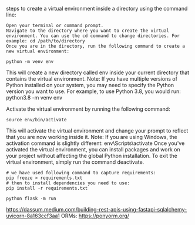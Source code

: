 steps to create a virtual environment inside a directory using the command line:

    Open your terminal or command prompt.
    Navigate to the directory where you want to create the virtual environment. You can use the cd command to change directories. For example: cd /path/to/directory
    Once you are in the directory, run the following command to create a new virtual environment:

`python -m venv env`

This will create a new directory called env inside your current directory that contains the virtual environment.
Note: If you have multiple versions of Python installed on your system, you may need to specify the Python version you want to use. For example, to use Python 3.8, you would run: python3.8 -m venv env

Activate the virtual environment by running the following command:

`source env/bin/activate`

This will activate the virtual environment and change your prompt to reflect that you are now working inside it.
Note: If you are using Windows, the activation command is slightly different: env\Scripts\activate
Once you've activated the virtual environment, you can install packages and work on your project without affecting the global Python installation. To exit the virtual environment, simply run the command deactivate.

```
# we have used following command to capture requirements:
pip freeze > requirements.txt
# then to install dependencies you need to use:
pip install -r requirements.txt

python flask -m run
```


https://dassum.medium.com/building-rest-apis-using-fastapi-sqlalchemy-uvicorn-8a163ccf3aa1
ORMs:
https://ponyorm.org/